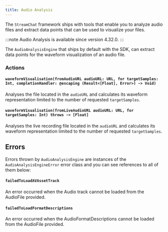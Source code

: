 ```yaml
---
title: Audio Analysis
---
```


The `StreamChat` framework ships with tools that enable you to analyze audio files and extract data points that can be used to visualize your files.

:::note
Audio Analysis is available since version 4.32.0.
:::

The `AudioAnalysisEngine` that ships by default with the SDK, can extract data points for the waveform visualization of an audio file.

### Actions
#### `waveformVisualisation(fromAudioURL audioURL: URL, for targetSamples: Int, completionHandler: @escaping (Result<[Float], Error>) -> Void)`

Analyses the file located in the `audioURL` and calculates its waveform representation limited to the number of requested `targetSamples`.

#### `waveformVisualisation(fromLiveAudioURL audioURL: URL, for targetSamples: Int) throws -> [Float]`
Analyses the live recording file located in the `audioURL` and calculates its waveform representation limited to the number of requested `targetSamples`.

## Errors

Errors thrown by `AudioAnalysisEngine` are instances of the `AudioAnalysisEngineError` error class and you can see references to all of them below:

#### `failedToLoadAVAssetTrack`
An error occurred when the Audio track cannot be loaded from the AudioFile provided.

#### `failedToLoadFormatDescriptions`
An error occurred when the AudioFormatDescriptions cannot be loaded from the AudioFile provided.

